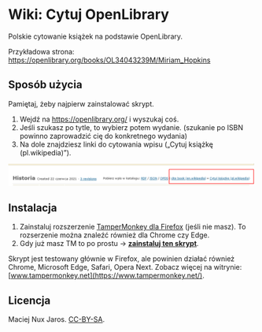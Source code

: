# Wiki: Cytuj OpenLibrary

Polskie cytowanie książek na podstawie OpenLibrary.

Przykładowa strona:
https://openlibrary.org/books/OL34043239M/Miriam_Hopkins

Sposób użycia
--------------------
Pamiętaj, żeby najpierw zainstalować skrypt.

1. Wejdź na https://openlibrary.org/ i wyszukaj coś.
2. Jeśli szukasz po tytle, to wybierz potem wydanie. (szukanie po ISBN powinno zaprowadzić cię do konkretnego wydania)
3. Na dole znajdziesz linki do cytowania wpisu („Cytuj książkę (pl.wikipedia)”).

<img src="https://raw.githubusercontent.com/Eccenux/wiki-CytujOpenLibrary/master/image/screen_cytuj.png" width="500" alt="Screen. Pobierz wpis w katalogu: RDF / JSON / OPDS | cite book (en.wikipedia) • Cytuj książkę (pl.wikipedia)">


Instalacja
--------------------

1. Zainstaluj rozszerzenie [TamperMonkey dla Firefox](https://addons.mozilla.org/pl/firefox/addon/tampermonkey/) (jeśli nie masz). To rozserzenie można znaleźć również dla Chrome czy Edge.
2. Gdy już masz TM to po prostu &rarr; **[zainstaluj ten skrypt](https://github.com/Eccenux/wiki-CytujOpenLibrary/raw/master/CytujOpenLibrary.user.js)**.

Skrypt jest testowany głównie w Firefox, ale powinien działać również Chrome, Microsoft Edge, Safari, Opera Next. Zobacz więcej na witrynie: [www.tampermonkey.net](https://www.tampermonkey.net/). 

Licencja
--------------------

Maciej Nux Jaros.
[CC-BY-SA](https://creativecommons.org/licenses/by-sa/3.0/).
